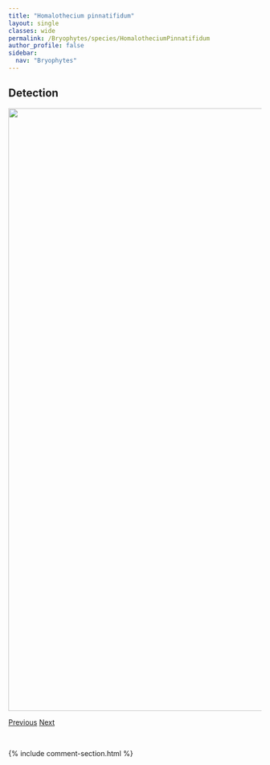 ```yaml
---
title: "Homalothecium pinnatifidum"
layout: single
classes: wide
permalink: /Bryophytes/species/HomalotheciumPinnatifidum
author_profile: false
sidebar:
  nav: "Bryophytes"
---
```


<h2>Detection</h2>

<a href="https://drive.google.com/uc?export=view&id=1wZXhKLonVVVK-BEGeDGz37c7XOhvgg8N">
<img src="https://drive.google.com/uc?export=view&id=1wZXhKLonVVVK-BEGeDGz37c7XOhvgg8N" height = "1200" width = "800">
</a>


<a href="/DevelopmentWebsite/Bryophytes/species/HennediellaHeimii" class="pagination--pager" title="Hennediella heimii">Previous</a> <a href="/DevelopmentWebsite/Bryophytes/species/HygrohypnumLuridum" class="pagination--pager" title="Hygrohypnum luridum">Next</a>

<p>&nbsp;</p>

{% include comment-section.html %}
